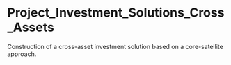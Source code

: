 # Project_Investment_Solutions_Cross_Assets
Construction of a cross-asset investment solution based on a core-satellite approach.
